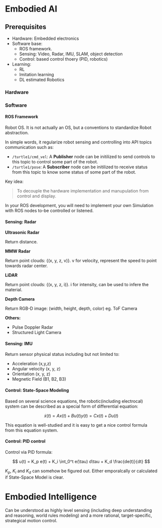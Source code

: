 # Embodied AI


## Prerequisites

- Hardware: Embedded electronics
- Software base:
    - ROS framework.
    - Sensing: Video, Radar, IMU, SLAM, object detection
    - Control: based control thoery (PID, robotics)
- Learning:
    - RL
    - Imitation learning
    - DL estimated Robotics

### Hardware
### Software

#### ROS Framework
Robot OS.
It is not actually an OS, but a conventions to standardize Robot abstraction.

In simple words, it regularize robot sensing and controlling into API topics communication such as:
- `/turtle1/cmd_vel`: A **Publisher** node can be initilized to send controls to this topic to control some part of the robot.
- `/turtle1/pose`: A **Subscriber** node can be initilized to receive status from this topic to know some status of some part of the robot.

Key idea: 
> To decouple the hardware implementation and manupulation from control and display.

In your ROS development, you will need to implement your own Simulation with ROS nodes to-be controlled or listened.

#### Sensing: Radar
**Ultrasonic Radar**

Return distance. 

**MMW Radar**

Return point clouds: {(x, y, z, v)}. v for velocity, represent the speed to point towards radar center.

**LiDAR**

Return point clouds: {(x, y, z, i)}. i for intensity, can be used to infere the material.

**Depth Camera**

Return RGB-D image: (width, height, depth, color)
eg. ToF Camera

**Others:**
- Pulse Doppler Radar
- Structured Light Camera

#### Sensing: IMU
Return sensor physical status including but not limited to:
- Acceleration (x,y,z)
- Angular velocity (x, y, z)
- Orientation (x, y, z)
- Megnetic Field (B1, B2, B3)

#### Control: State-Space Modeling
Based on several science equations, the robotic(including electrocal) system can be described as
a special form of differential equation:

$$
\dot{x}(t) = A x(t) + B u(t)
y(t) = C x(t) + D u(t)
$$

This equation is well-studied and it is easy to get a nice control formula from this equation system.

#### Control: PID control

Control via PID formula:

$$
u(t) = K_p e(t) + K_i \int_0^t e(\tau) d\tau + K_d \frac{de(t)}{dt}
$$

$K_p$, $K_i$ and $K_d$ can somehow be figured out. Either emporalcally or calculated if State-Space Model is clear.


# Embodied Intelligence

Can be understood as highly level sensing (including deep understanding and reasoning, world rules modeling) 
and a more rational, target-specific, strategical motion control.  